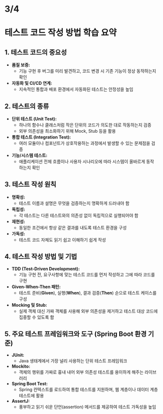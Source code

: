 # 3/4 #

# 테스트 코드 작성 방법 학습 요약

## 1. 테스트 코드의 중요성
- **품질 보증:**  
  - 기능 구현 후 버그를 미리 발견하고, 코드 변경 시 기존 기능이 정상 동작하는지 확인
- **자동화 및 CI/CD 연계:**  
  - 지속적인 통합과 배포 환경에서 자동화된 테스트는 안정성을 높임

## 2. 테스트의 종류
- **단위 테스트 (Unit Test):**  
  - 하나의 함수나 클래스처럼 작은 단위의 코드가 의도한 대로 작동하는지 검증  
  - 외부 의존성을 최소화하기 위해 Mock, Stub 등을 활용
- **통합 테스트 (Integration Test):**  
  - 여러 모듈이나 컴포넌트가 상호작용하는 과정에서 발생할 수 있는 문제점을 검증
- **기능/시스템 테스트:**  
  - 애플리케이션 전체 흐름이나 사용자 시나리오에 따라 시스템이 올바르게 동작하는지 확인

## 3. 테스트 작성 원칙
- **명확성:**  
  - 테스트 이름과 설명은 무엇을 검증하는지 명확하게 드러내야 함
- **독립성:**  
  - 각 테스트는 다른 테스트와의 의존성 없이 독립적으로 실행되어야 함
- **재현성:**  
  - 동일한 조건에서 항상 같은 결과를 내도록 테스트 환경을 구성
- **가독성:**  
  - 테스트 코드 자체도 읽기 쉽고 이해하기 쉽게 작성

## 4. 테스트 작성 방법 및 기법
- **TDD (Test-Driven Development):**  
  - 기능 구현 전, 요구사항에 맞는 테스트 코드를 먼저 작성하고 그에 따라 코드를 구현
- **Given-When-Then 패턴:**  
  - 테스트 준비(**Given**), 실행(**When**), 결과 검증(**Then**) 순으로 테스트 케이스를 구성
- **Mocking 및 Stub:**  
  - 실제 객체 대신 가짜 객체를 사용해 외부 의존성을 제거하고 테스트 대상 코드에 집중할 수 있도록 함

## 5. 주요 테스트 프레임워크와 도구 (Spring Boot 환경 기준)
- **JUnit:**  
  - Java 생태계에서 가장 널리 사용하는 단위 테스트 프레임워크
- **Mockito:**  
  - 객체의 행위를 가짜로 흉내 내어 외부 의존성 테스트를 용이하게 해주는 라이브러리
- **Spring Boot Test:**  
  - Spring 컨텍스트를 로드하여 통합 테스트를 지원하며, 웹 계층이나 데이터 계층 테스트에 활용
- **AssertJ:**  
  - 풍부하고 읽기 쉬운 단언(assertion) 메서드를 제공하여 테스트 가독성을 높임

